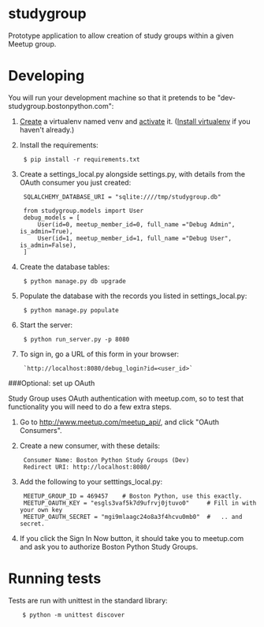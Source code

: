 studygroup
==========

Prototype application to allow creation of study groups within a given Meetup
group.


Developing
==========

You will run your development machine so that it pretends to be
"dev-studygroup.bostonpython.com":

1. [Create](http://virtualenv.readthedocs.org/en/latest/virtualenv.html#usage)
    a virtualenv named venv and
    [activate](http://virtualenv.readthedocs.org/en/latest/virtualenv.html#activate-script) it. 
    ([Install virtualenv](http://virtualenv.readthedocs.org/en/latest/virtualenv.html#installation) 
    if you haven't already.)

2. Install the requirements:

        $ pip install -r requirements.txt

3. Create a settings_local.py alongside settings.py, with details from the
    OAuth consumer you just created:

        SQLALCHEMY_DATABASE_URI = "sqlite:////tmp/studygroup.db"

        from studygroup.models import User
        debug_models = [
            User(id=0, meetup_member_id=0, full_name ="Debug Admin", is_admin=True),
            User(id=1, meetup_member_id=1, full_name ="Debug User", is_admin=False),
        ]

4. Create the database tables:

        $ python manage.py db upgrade

4. Populate the database with the records you listed in settings_local.py:

        $ python manage.py populate

5. Start the server:

        $ python run_server.py -p 8080

6. To sign in, go a URL of this form in your browser: 

        `http://localhost:8080/debug_login?id=<user_id>`

###Optional: set up OAuth

Study Group uses OAuth authentication with meetup.com, so to test
that functionality you will need to do a few extra steps.

1. Go to http://www.meetup.com/meetup_api/, and click "OAuth Consumers".

2. Create a new consumer, with these details:

        Consumer Name: Boston Python Study Groups (Dev)
        Redirect URI: http://localhost:8080/

3. Add the following to your setttings_local.py:

        MEETUP_GROUP_ID = 469457    # Boston Python, use this exactly.
        MEETUP_OAUTH_KEY = "esgls3vaf5k7d9ufrvj0jtuvo0"     # Fill in with your own key
        MEETUP_OAUTH_SECRET = "mgi9mlaagc24o8a3f4hcvu0mb0"  #   .. and secret.

7. If you click the Sign In Now button, it should take you to meetup.com and
    ask you to authorize Boston Python Study Groups.

Running tests
=============

Tests are run with unittest in the standard library:

        $ python -m unittest discover

